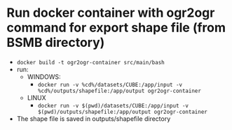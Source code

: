 # Run docker container with ogr2ogr command for export shape file (from __BSMB directory__)
- `docker build -t ogr2ogr-container src/main/bash`
- run:
  - WINDOWS:
    - `docker run -v %cd%/datasets/CUBE:/app/input -v %cd%/outputs/shapefile:/app/output ogr2ogr-container`
  - LINUX
    - `docker run -v $(pwd)/datasets/CUBE:/app/input -v $(pwd)/outputs/shapefile:/app/output ogr2ogr-container`
- The shape file is saved in outputs/shapefile directory